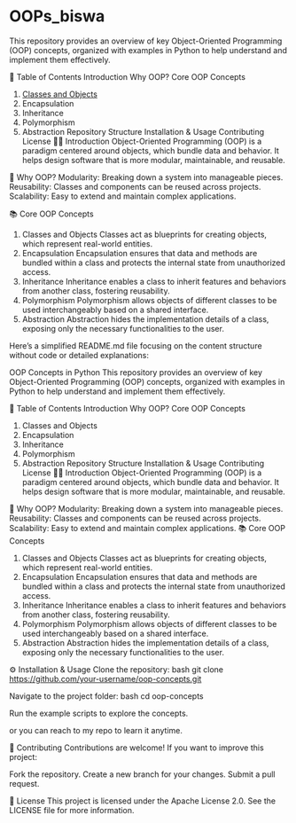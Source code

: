 # OOPs_biswa

This repository provides an overview of key Object-Oriented Programming (OOP) concepts, organized with examples in Python to help understand and implement them effectively.

📑 Table of Contents
Introduction
Why OOP?
Core OOP Concepts
1. [Classes and Objects](https://github.com/biswajeetyadavv/Object-Oriented-Programming/tree/1dbc231a927fd9960c303bcda0892c8f58e54b8d/1.%20Class_and_objects)
2. Encapsulation
3. Inheritance
4. Polymorphism
5. Abstraction
Repository Structure
Installation & Usage
Contributing
License
🧑‍💻 Introduction
Object-Oriented Programming (OOP) is a paradigm centered around objects, which bundle data and behavior. It helps design software that is more modular, maintainable, and reusable.

🤔 Why OOP?
Modularity: Breaking down a system into manageable pieces.
Reusability: Classes and components can be reused across projects.
Scalability: Easy to extend and maintain complex applications.

📚 Core OOP Concepts
1. Classes and Objects
Classes act as blueprints for creating objects, which represent real-world entities.
2. Encapsulation
Encapsulation ensures that data and methods are bundled within a class and protects the internal state from unauthorized access.
3. Inheritance
Inheritance enables a class to inherit features and behaviors from another class, fostering reusability.
4. Polymorphism
Polymorphism allows objects of different classes to be used interchangeably based on a shared interface.
5. Abstraction
Abstraction hides the implementation details of a class, exposing only the necessary functionalities to the user.






Here’s a simplified README.md file focusing on the content structure without code or detailed explanations:

OOP Concepts in Python
This repository provides an overview of key Object-Oriented Programming (OOP) concepts, organized with examples in Python to help understand and implement them effectively.

📑 Table of Contents
Introduction
Why OOP?
Core OOP Concepts
1. Classes and Objects
2. Encapsulation
3. Inheritance
4. Polymorphism
5. Abstraction
Repository Structure
Installation & Usage
Contributing
License
🧑‍💻 Introduction
Object-Oriented Programming (OOP) is a paradigm centered around objects, which bundle data and behavior. It helps design software that is more modular, maintainable, and reusable.

🤔 Why OOP?
Modularity: Breaking down a system into manageable pieces.
Reusability: Classes and components can be reused across projects.
Scalability: Easy to extend and maintain complex applications.
📚 Core OOP Concepts
1. Classes and Objects
Classes act as blueprints for creating objects, which represent real-world entities.
2. Encapsulation
Encapsulation ensures that data and methods are bundled within a class and protects the internal state from unauthorized access.
3. Inheritance
Inheritance enables a class to inherit features and behaviors from another class, fostering reusability.
4. Polymorphism
Polymorphism allows objects of different classes to be used interchangeably based on a shared interface.
5. Abstraction
Abstraction hides the implementation details of a class, exposing only the necessary functionalities to the user.


⚙️ Installation & Usage
Clone the repository:
bash
git clone https://github.com/your-username/oop-concepts.git

Navigate to the project folder:
bash
cd oop-concepts

Run the example scripts to explore the concepts.

or you can reach to my repo to learn it anytime.


🤝 Contributing
Contributions are welcome! If you want to improve this project:

Fork the repository.
Create a new branch for your changes.
Submit a pull request.

📄 License
This project is licensed under the Apache License 2.0. See the LICENSE file for more information.

